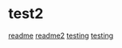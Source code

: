 # test2

[readme](../../README.md)
[readme2](/README.md)
[testing](../testing.md)
[testing](/test2/testing.md)